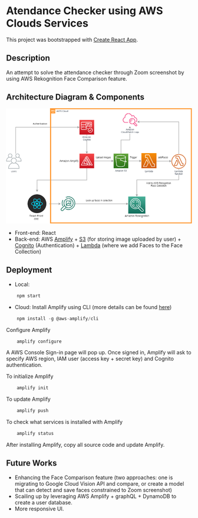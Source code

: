 # Atendance Checker using AWS Clouds Services

This project was bootstrapped with [Create React App](https://github.com/facebook/create-react-app).

## Description
An attempt to solve the attendance checker through Zoom screenshot by using AWS Rekognition Face Comparison feature. 

## Architecture Diagram & Components
![](misc\cloud.png)

* Front-end: React
* Back-end: AWS [Amplify](https://aws.amazon.com/amplify/?nc=sn&loc=0) + [S3](https://aws.amazon.com/s3/) (for storing image uploaded by user) + [Cognito](https://aws.amazon.com/cognito/) (Authentication) + [Lambda](https://aws.amazon.com/lambda/) (where we add Faces to the Face Collection)

## Deployment
* Local:
```javascript
    npm start
```
* Cloud: Install Amplify using CLI (more details can be found [here](https://docs.amplify.aws/cli/start/install)) 
```javascript
    npm install -g @aws-amplify/cli
```
Configure Amplify
```javascript
    amplify configure
```
A AWS Console Sign-in page will pop up. Once signed in, Amplify will ask to specify AWS region, IAM user (access key + secret key) and Cognito authentication.

To initialize Amplify
```javascript
    amplify init
```
To update Amplify
```javascript
    amplify push
```
To check what services is installed with Amplify
```javascript
    amplify status
```

After installing Amplify, copy all source code and update Amplify.


## Future Works
* Enhancing the Face Comparison feature (two approaches: one is migrating to Google Cloud Vision API and compare, or create a model that can detect and save faces constrained to Zoom screenshot)
* Scailing up by leveraging AWS Amplify + graphQL + DynamoDB to create a user database.
* More responsive UI.
